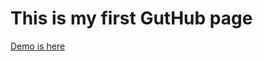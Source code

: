 # This is my first GutHub page
<a href="https://simke021.github.io/5thjuly-template/" target="_blank">Demo is here</a>

